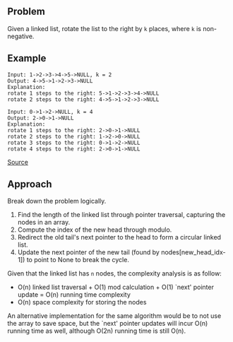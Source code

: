 ## Problem
Given a linked list, rotate the list to the right by `k` places, where `k` is non-negative.

## Example
```
Input: 1->2->3->4->5->NULL, k = 2
Output: 4->5->1->2->3->NULL
Explanation:
rotate 1 steps to the right: 5->1->2->3->4->NULL
rotate 2 steps to the right: 4->5->1->2->3->NULL
```
```
Input: 0->1->2->NULL, k = 4
Output: 2->0->1->NULL
Explanation:
rotate 1 steps to the right: 2->0->1->NULL
rotate 2 steps to the right: 1->2->0->NULL
rotate 3 steps to the right: 0->1->2->NULL
rotate 4 steps to the right: 2->0->1->NULL
```

[Source](https://leetcode.com/problems/rotate-list/description/)

## Approach
Break down the problem logically.
1. Find the length of the linked list through pointer traversal, capturing the nodes in an array.
2. Compute the index of the new head through modulo.
3. Redirect the old tail's next pointer to the head to form a circular linked list.
4. Update the next pointer of the new tail (found by nodes[new_head_idx-1]) to point to None to break the cycle.

Given that the linked list has `n` nodes, the complexity analysis is as follow:
* O(n) linked list traversal + O(1) mod calculation + O(1) `next' pointer update = O(n) running time complexity
* O(n) space complexity for storing the nodes

An alternative implementation for the same algorithm would be to not use the array to save space, but the `next' pointer updates will incur O(n) running time as well, although O(2n) running time is still O(n).
